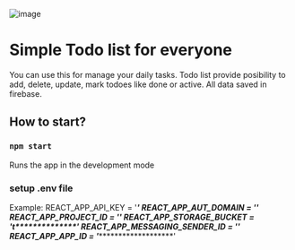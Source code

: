 ![image](https://user-images.githubusercontent.com/82111498/192955121-27e903c5-36fd-4488-8c1e-8f388e4ce07e.png)

# Simple Todo list for everyone

You can use this for manage your daily tasks. Todo list provide posibility to add, delete, update, mark todoes like done or active. All data saved in firebase.

## How to start?
### `npm start`

Runs the app in the development mode

### setup .env file

Example:
  REACT_APP_API_KEY = '**********************************'
  REACT_APP_AUT_DOMAIN = '*****************************'
  REACT_APP_PROJECT_ID = '*****************'
  REACT_APP_STORAGE_BUCKET = 't**************************'
  REACT_APP_MESSAGING_SENDER_ID = '*************'
  REACT_APP_APP_ID = '****************************************'
